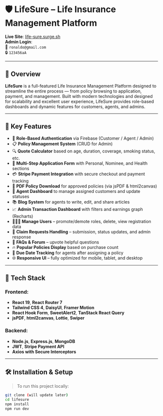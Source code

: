 # 🛡️ LifeSure – Life Insurance Management Platform

**Live Site**: [life-sure.surge.sh](http://life-sure.surge.sh/)  
**Admin Login**:  
📧 `ronaldo@gmail.com`  
🔒 `123456aA`

---

## 🧩 Overview

**LifeSure** is a full-featured Life Insurance Management Platform designed to streamline the entire process — from policy browsing to application, payment, and management. Built with modern technologies and designed for scalability and excellent user experience, LifeSure provides role-based dashboards and dynamic features for customers, agents, and admins.

---

## 🚀 Key Features

- 🔐 **Role-Based Authentication** via Firebase (Customer / Agent / Admin)
- 📋 **Policy Management System** (CRUD for Admin)
- 🔍 **Quote Calculator** based on age, duration, coverage, smoking status, etc.
- 📝 **Multi-Step Application Form** with Personal, Nominee, and Health sections
- 💳 **Stripe Payment Integration** with secure checkout and payment tracking
- 📄 **PDF Policy Download** for approved policies (via jsPDF & html2canvas)
- 🎯 **Agent Dashboard** to manage assigned customers and update statuses
- 📚 **Blog System** for agents to write, edit, and share articles
- 📈 **Admin Transaction Dashboard** with filters and earnings graph (Recharts)
- 🧑‍🤝‍🧑 **Manage Users** – promote/demote roles, delete, view registration data
- 🔄 **Claim Requests Handling** – submission, status updates, and admin response
- 💬 **FAQs & Forum** – upvote helpful questions
- 🔥 **Popular Policies Display** based on purchase count
- 📆 **Due Date Tracking** for agents after assigning a policy
- 🌐 **Responsive UI** – fully optimized for mobile, tablet, and desktop

---

## 🧪 Tech Stack

### Frontend:
- **React 19**, **React Router 7**
- **Tailwind CSS 4**, **DaisyUI**, **Framer Motion**
- **React Hook Form**, **SweetAlert2**, **TanStack React Query**
- **jsPDF**, **html2canvas**, **Lottie**, **Swiper**

### Backend:
- **Node.js**, **Express.js**, **MongoDB**
- **JWT**, **Stripe Payment API**
- **Axios with Secure Interceptors**

---

## 🛠️ Installation & Setup

> To run this project locally:

```bash
git clone (will update later)
cd lifesure
npm install
npm run dev
